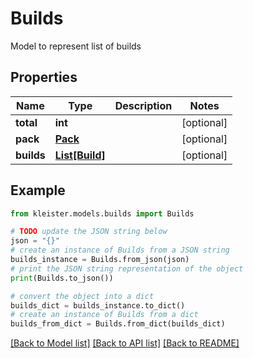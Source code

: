 # Builds

Model to represent list of builds

## Properties

Name | Type | Description | Notes
------------ | ------------- | ------------- | -------------
**total** | **int** |  | [optional] 
**pack** | [**Pack**](Pack.md) |  | [optional] 
**builds** | [**List[Build]**](Build.md) |  | [optional] 

## Example

```python
from kleister.models.builds import Builds

# TODO update the JSON string below
json = "{}"
# create an instance of Builds from a JSON string
builds_instance = Builds.from_json(json)
# print the JSON string representation of the object
print(Builds.to_json())

# convert the object into a dict
builds_dict = builds_instance.to_dict()
# create an instance of Builds from a dict
builds_from_dict = Builds.from_dict(builds_dict)
```
[[Back to Model list]](../README.md#documentation-for-models) [[Back to API list]](../README.md#documentation-for-api-endpoints) [[Back to README]](../README.md)


